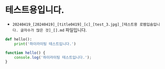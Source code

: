 
# 테스트용입니다.

* `20240419_[20240419]_[title0419]_[c]_[test_3.jpg]_[테스트용 로렘입숨입니다. 글자수가 많은 것]_[].md` 파일입니다.

```python
def hello():
    print('하이라이팅 테스트입니다.')
```

```javascript
function hello() {
    console.log('하이라이팅 테스트입니다.');
}
```
